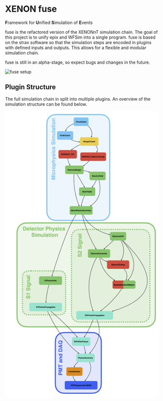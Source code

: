 # XENON fuse 

**F**ramework for **U**nified **S**imulation of **E**vents

fuse is the refactored version of the XENONnT simulation chain. The goal of this project is to unify epix and WFSim into a single program. fuse is based on the strax software so that the simulation steps are encoded in plugins with defined inputs and outputs. This allows for a flexible and modular simulation chain.

fuse is still in an alpha-stage, so expect bugs and changes in the future.


![fuse setup](docs/source/setup.rst)


## Plugin Structure

The full simulation chain in split into multiple plugins. An overview of the simulation structure can be found below.

![fuse plugin structure](docs/source/figures/fuse_simulation_chain.png)

